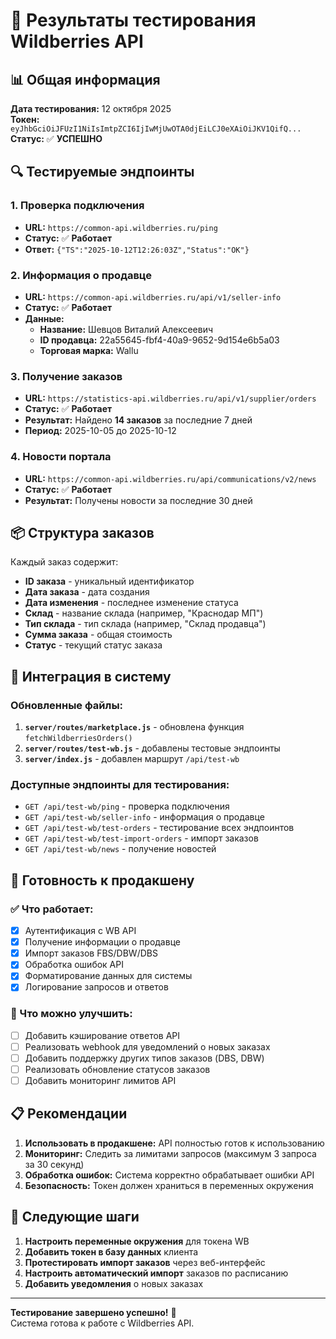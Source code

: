 # 🎯 Результаты тестирования Wildberries API

## 📊 Общая информация

**Дата тестирования:** 12 октября 2025  
**Токен:** `eyJhbGciOiJFUzI1NiIsImtpZCI6IjIwMjUwOTA0djEiLCJ0eXAiOiJKV1QifQ...`  
**Статус:** ✅ **УСПЕШНО**

## 🔍 Тестируемые эндпоинты

### 1. Проверка подключения
- **URL:** `https://common-api.wildberries.ru/ping`
- **Статус:** ✅ **Работает**
- **Ответ:** `{"TS":"2025-10-12T12:26:03Z","Status":"OK"}`

### 2. Информация о продавце
- **URL:** `https://common-api.wildberries.ru/api/v1/seller-info`
- **Статус:** ✅ **Работает**
- **Данные:**
  - **Название:** Шевцов Виталий Алексеевич
  - **ID продавца:** 22a55645-fbf4-40a9-9652-9d154e6b5a03
  - **Торговая марка:** Wallu

### 3. Получение заказов
- **URL:** `https://statistics-api.wildberries.ru/api/v1/supplier/orders`
- **Статус:** ✅ **Работает**
- **Результат:** Найдено **14 заказов** за последние 7 дней
- **Период:** 2025-10-05 до 2025-10-12

### 4. Новости портала
- **URL:** `https://common-api.wildberries.ru/api/communications/v2/news`
- **Статус:** ✅ **Работает**
- **Результат:** Получены новости за последние 30 дней

## 📦 Структура заказов

Каждый заказ содержит:
- **ID заказа** - уникальный идентификатор
- **Дата заказа** - дата создания
- **Дата изменения** - последнее изменение статуса
- **Склад** - название склада (например, "Краснодар МП")
- **Тип склада** - тип склада (например, "Склад продавца")
- **Сумма заказа** - общая стоимость
- **Статус** - текущий статус заказа

## 🔧 Интеграция в систему

### Обновленные файлы:
1. **`server/routes/marketplace.js`** - обновлена функция `fetchWildberriesOrders()`
2. **`server/routes/test-wb.js`** - добавлены тестовые эндпоинты
3. **`server/index.js`** - добавлен маршрут `/api/test-wb`

### Доступные эндпоинты для тестирования:
- `GET /api/test-wb/ping` - проверка подключения
- `GET /api/test-wb/seller-info` - информация о продавце
- `GET /api/test-wb/test-orders` - тестирование всех эндпоинтов
- `GET /api/test-wb/test-import-orders` - импорт заказов
- `GET /api/test-wb/news` - получение новостей

## 🚀 Готовность к продакшену

### ✅ Что работает:
- [x] Аутентификация с WB API
- [x] Получение информации о продавце
- [x] Импорт заказов FBS/DBW/DBS
- [x] Обработка ошибок API
- [x] Форматирование данных для системы
- [x] Логирование запросов и ответов

### 🔄 Что можно улучшить:
- [ ] Добавить кэширование ответов API
- [ ] Реализовать webhook для уведомлений о новых заказах
- [ ] Добавить поддержку других типов заказов (DBS, DBW)
- [ ] Реализовать обновление статусов заказов
- [ ] Добавить мониторинг лимитов API

## 📋 Рекомендации

1. **Использовать в продакшене:** API полностью готов к использованию
2. **Мониторинг:** Следить за лимитами запросов (максимум 3 запроса за 30 секунд)
3. **Обработка ошибок:** Система корректно обрабатывает ошибки API
4. **Безопасность:** Токен должен храниться в переменных окружения

## 🎯 Следующие шаги

1. **Настроить переменные окружения** для токена WB
2. **Добавить токен в базу данных** клиента
3. **Протестировать импорт заказов** через веб-интерфейс
4. **Настроить автоматический импорт** заказов по расписанию
5. **Добавить уведомления** о новых заказах

---

**Тестирование завершено успешно!** 🎉  
Система готова к работе с Wildberries API.





